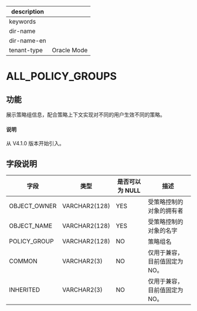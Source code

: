|description||
|---|---|
|keywords||
|dir-name||
|dir-name-en||
|tenant-type|Oracle Mode|

# ALL_POLICY_GROUPS

## 功能

展示策略组信息，配合策略上下文实现对不同的用户生效不同的策略。

<main id="notice" type='explain'>
  <h4>说明</h4>
  <p>从 V4.1.0 版本开始引入。</p>
</main>

## 字段说明

| 字段 | 类型 | 是否可以为 NULL | 描述 |
| --- | --- | --- | --- |
| OBJECT_OWNER | VARCHAR2(128) | YES | 受策略控制的对象的拥有者 |
| OBJECT_NAME | VARCHAR2(128) | YES | 受策略控制的对象的名字 |
| POLICY_GROUP | VARCHAR2(128) | NO | 策略组名 |
| COMMON | VARCHAR2(3) | NO | 仅用于兼容，目前值固定为 NO。 |
| INHERITED | VARCHAR2(3) | NO | 仅用于兼容，目前值固定为 NO。 |
